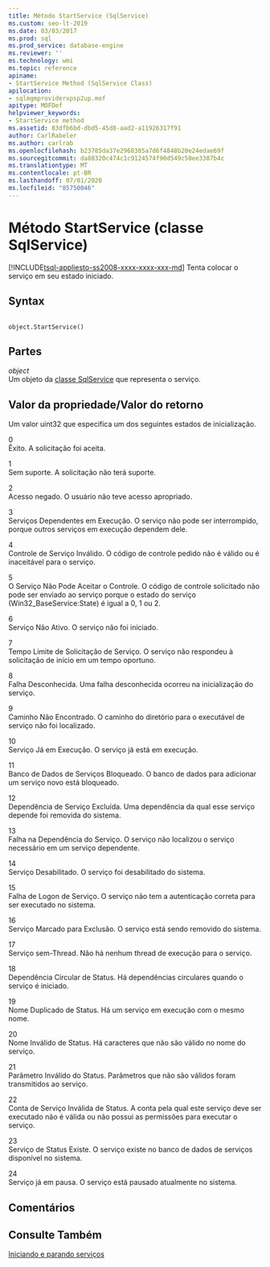 ```yaml
---
title: Método StartService (SqlService)
ms.custom: seo-lt-2019
ms.date: 03/03/2017
ms.prod: sql
ms.prod_service: database-engine
ms.reviewer: ''
ms.technology: wmi
ms.topic: reference
apiname:
- StartService Method (SqlService Class)
apilocation:
- sqlmgmproviderxpsp2up.mof
apitype: MOFDef
helpviewer_keywords:
- StartService method
ms.assetid: 83dfb6bd-dbd5-45d8-aad2-a11926317f91
author: CarlRabeler
ms.author: carlrab
ms.openlocfilehash: b23785da37e2968385a7d6f4848b20e24edae69f
ms.sourcegitcommit: da88320c474c1c9124574f90d549c50ee3387b4c
ms.translationtype: MT
ms.contentlocale: pt-BR
ms.lasthandoff: 07/01/2020
ms.locfileid: "85750046"
---
```

# <a name="startservice-method-sqlservice-class"></a>Método StartService (classe SqlService)
[!INCLUDE[tsql-appliesto-ss2008-xxxx-xxxx-xxx-md](../../../includes/applies-to-version/sqlserver.md)]
  Tenta colocar o serviço em seu estado iniciado.  
  
## <a name="syntax"></a>Syntax  
  
```  
  
object.StartService()  
```  
  
## <a name="parts"></a>Partes  
 *object*  
 Um objeto da [classe SqlService](../../../relational-databases/wmi-provider-configuration-classes/sqlservice-class/sqlservice-class.md) que representa o serviço.  
  
## <a name="property-valuereturn-value"></a>Valor da propriedade/Valor do retorno  
 Um valor uint32 que especifica um dos seguintes estados de inicialização.  
  
 0  
 Êxito. A solicitação foi aceita.  
  
 1  
 Sem suporte. A solicitação não terá suporte.  
  
 2  
 Acesso negado. O usuário não teve acesso apropriado.  
  
 3  
 Serviços Dependentes em Execução. O serviço não pode ser interrompido, porque outros serviços em execução dependem dele.  
  
 4  
 Controle de Serviço Inválido. O código de controle pedido não é válido ou é inaceitável para o serviço.  
  
 5  
 O Serviço Não Pode Aceitar o Controle. O código de controle solicitado não pode ser enviado ao serviço porque o estado do serviço (Win32_BaseService:State) é igual a 0, 1 ou 2.  
  
 6  
 Serviço Não Ativo. O serviço não foi iniciado.  
  
 7  
 Tempo Limite de Solicitação de Serviço. O serviço não respondeu à solicitação de início em um tempo oportuno.  
  
 8  
 Falha Desconhecida. Uma falha desconhecida ocorreu na inicialização do serviço.  
  
 9  
 Caminho Não Encontrado. O caminho do diretório para o executável de serviço não foi localizado.  
  
 10  
 Serviço Já em Execução. O serviço já está em execução.  
  
 11  
 Banco de Dados de Serviços Bloqueado. O banco de dados para adicionar um serviço novo está bloqueado.  
  
 12  
 Dependência de Serviço Excluída. Uma dependência da qual esse serviço depende foi removida do sistema.  
  
 13  
 Falha na Dependência do Serviço. O serviço não localizou o serviço necessário em um serviço dependente.  
  
 14  
 Serviço Desabilitado. O serviço foi desabilitado do sistema.  
  
 15  
 Falha de Logon de Serviço. O serviço não tem a autenticação correta para ser executado no sistema.  
  
 16  
 Serviço Marcado para Exclusão. O serviço está sendo removido do sistema.  
  
 17  
 Serviço sem-Thread. Não há nenhum thread de execução para o serviço.  
  
 18  
 Dependência Circular de Status. Há dependências circulares quando o serviço é iniciado.  
  
 19  
 Nome Duplicado de Status. Há um serviço em execução com o mesmo nome.  
  
 20  
 Nome Inválido de Status. Há caracteres que não são válido no nome do serviço.  
  
 21  
 Parâmetro Inválido do Status. Parâmetros que não são válidos foram transmitidos ao serviço.  
  
 22  
 Conta de Serviço Inválida de Status. A conta pela qual este serviço deve ser executado não é válida ou não possui as permissões para executar o serviço.  
  
 23  
 Serviço de Status Existe. O serviço existe no banco de dados de serviços disponível no sistema.  
  
 24  
 Serviço já em pausa. O serviço está pausado atualmente no sistema.  
  
## <a name="remarks"></a>Comentários  
  
## <a name="see-also"></a>Consulte Também  
 [Iniciando e parando serviços](https://technet.microsoft.com/library/ms174886\(v=sql.105\).aspx)  
  
  
